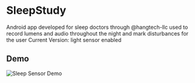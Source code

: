 # SleepStudy
Android app developed for sleep doctors through @hangtech-llc used to record lumens and audio throughout the night and mark disturbances for the user
Current Version: light sensor enabled
## Demo
![Sleep Sensor Demo](demo/demo.gif)
